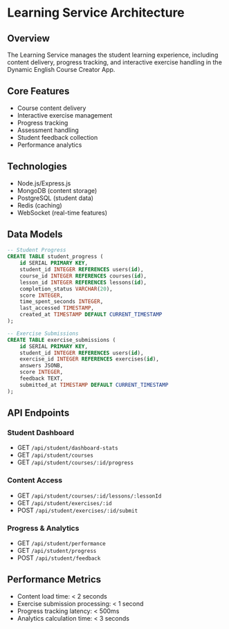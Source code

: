 # Learning Service Architecture

## Overview
The Learning Service manages the student learning experience, including content delivery, progress tracking, and interactive exercise handling in the Dynamic English Course Creator App.

## Core Features
- Course content delivery
- Interactive exercise management
- Progress tracking
- Assessment handling
- Student feedback collection
- Performance analytics

## Technologies
- Node.js/Express.js
- MongoDB (content storage)
- PostgreSQL (student data)
- Redis (caching)
- WebSocket (real-time features)

## Data Models
```sql
-- Student Progress
CREATE TABLE student_progress (
    id SERIAL PRIMARY KEY,
    student_id INTEGER REFERENCES users(id),
    course_id INTEGER REFERENCES courses(id),
    lesson_id INTEGER REFERENCES lessons(id),
    completion_status VARCHAR(20),
    score INTEGER,
    time_spent_seconds INTEGER,
    last_accessed TIMESTAMP,
    created_at TIMESTAMP DEFAULT CURRENT_TIMESTAMP
);

-- Exercise Submissions
CREATE TABLE exercise_submissions (
    id SERIAL PRIMARY KEY,
    student_id INTEGER REFERENCES users(id),
    exercise_id INTEGER REFERENCES exercises(id),
    answers JSONB,
    score INTEGER,
    feedback TEXT,
    submitted_at TIMESTAMP DEFAULT CURRENT_TIMESTAMP
);
```

## API Endpoints
### Student Dashboard
- GET `/api/student/dashboard-stats`
- GET `/api/student/courses`
- GET `/api/student/courses/:id/progress`

### Content Access
- GET `/api/student/courses/:id/lessons/:lessonId`
- GET `/api/student/exercises/:id`
- POST `/api/student/exercises/:id/submit`

### Progress & Analytics
- GET `/api/student/performance`
- GET `/api/student/progress`
- POST `/api/student/feedback`

## Performance Metrics
- Content load time: < 2 seconds
- Exercise submission processing: < 1 second
- Progress tracking latency: < 500ms
- Analytics calculation time: < 3 seconds 
